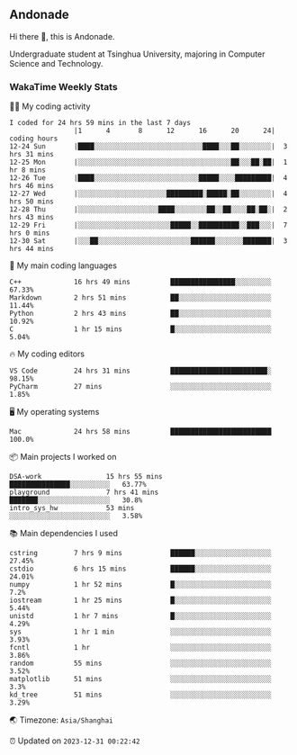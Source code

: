 ## Andonade

Hi there 👋, this is Andonade.

Undergraduate student at Tsinghua University, majoring in Computer Science and Technology.

### WakaTime Weekly Stats

🧑‍💻 My coding activity 

```text
I coded for 24 hrs 59 mins in the last 7 days
          		|1      4       8      12      16      20      24|	coding hours
12-24 Sun		|████░░░░░░░░░░░░░░░░░░░░░░░░░░░████░░░██░░░░░░░░|	3 hrs 31 mins
12-25 Mon		|░░░░░░░░░░░░░░░░░░░░░░░░░░░░░░░░░░░░░░██░░░██░██|	1 hr 8 mins
12-26 Tue		|████░░░░░░░░░░░░░░░░░░░░░░░░░░█████░░░░█████████|	4 hrs 46 mins
12-27 Wed		|░░░░░░░░░░░░░░░░░░░░░░█████████░█████░██░░░░░░░░|	4 hrs 50 mins
12-28 Thu		|░░░░░░░░░░░░░░░░░░░░████░░░░░░░░██░░██░░░░██░██░|	2 hrs 43 mins
12-29 Fri		|░░░░░░░░░░░░░░░░░░░░░░░█████░░██████████░░███░░░|	7 hrs 0 mins
12-30 Sat		|░░░██░░░░░░░░░░░░░░░░░░░░░░░██████░░░░░░░███████|	3 hrs 44 mins
```

🌱 My main coding languages 

```text
C++            	16 hrs 49 mins      	████████████████░░░░░░░░░	67.33%
Markdown       	2 hrs 51 mins       	██░░░░░░░░░░░░░░░░░░░░░░░	11.44%
Python         	2 hrs 43 mins       	██░░░░░░░░░░░░░░░░░░░░░░░	10.92%
C              	1 hr 15 mins        	█░░░░░░░░░░░░░░░░░░░░░░░░	5.04%
```

🔥 My coding editors 

```text
VS Code        	24 hrs 31 mins      	████████████████████████░	98.15%
PyCharm        	27 mins             	░░░░░░░░░░░░░░░░░░░░░░░░░	1.85%
```

🖥️ My operating systems 

```text
Mac            	24 hrs 58 mins      	█████████████████████████	100.0%
```

📦 Main projects I worked on 

```text
DSA-work            	15 hrs 55 mins      	███████████████░░░░░░░░░░	63.77%
playground          	7 hrs 41 mins       	███████░░░░░░░░░░░░░░░░░░	30.8%
intro_sys_hw        	53 mins             	░░░░░░░░░░░░░░░░░░░░░░░░░	3.58%
```

📚 Main dependencies I used 

```text
cstring        	7 hrs 9 mins        	██████░░░░░░░░░░░░░░░░░░░	27.45%
cstdio         	6 hrs 15 mins       	██████░░░░░░░░░░░░░░░░░░░	24.01%
numpy          	1 hr 52 mins        	█░░░░░░░░░░░░░░░░░░░░░░░░	7.2%
iostream       	1 hr 25 mins        	█░░░░░░░░░░░░░░░░░░░░░░░░	5.44%
unistd         	1 hr 7 mins         	█░░░░░░░░░░░░░░░░░░░░░░░░	4.29%
sys            	1 hr 1 min          	░░░░░░░░░░░░░░░░░░░░░░░░░	3.93%
fcntl          	1 hr                	░░░░░░░░░░░░░░░░░░░░░░░░░	3.86%
random         	55 mins             	░░░░░░░░░░░░░░░░░░░░░░░░░	3.52%
matplotlib     	51 mins             	░░░░░░░░░░░░░░░░░░░░░░░░░	3.3%
kd_tree        	51 mins             	░░░░░░░░░░░░░░░░░░░░░░░░░	3.29%
```

🌏 Timezone: `Asia/Shanghai`

⏰ Updated on `2023-12-31 00:22:42`